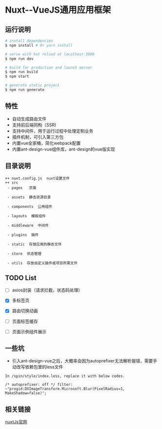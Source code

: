 # Nuxt--VueJS通用应用框架


## 运行说明

``` bash
# install dependencies
$ npm install # Or yarn install

# serve with hot reload at localhost:3000
$ npm run dev

# build for production and launch server
$ npm run build
$ npm start

# generate static project
$ npm run generate
```

## 特性

* 自动生成路由文件
* 支持前后端同构（SSR)
* 支持中间件，用于运行过程中处理定制业务
* 插件机制，可引入第三方包
* 内置vue全家桶，简化webpack配置
* 内置ant-design-vue组件库，ant-design的vue版实现

## 目录说明

```
++ nuxt.config.js  nuxt设置文件
++ src
 - pages   页面

 - assets  静态资源目录

 - components  公用组件

 - layouts  模板组件

 - middleware  中间件

 - plugins  插件

 - static  存放应用的静态文件

 - store  状态管理

 - utils  存放自定义插件或项目所需文件

```

## TODO List

- [ ] axios封装（请求拦截，状态码处理）

- [x] 多标签页
- [x] 路由切换动画
- [ ] 页面标签缓存
- [ ] 页面示例组件展示

## 一些坑
* 引入ant-design-vue之后，大概率会因为autoprefixer无法解析报错，需要手动改写依赖包里的less文件
  
```
In /spin/style/index.less, replace it with below codes.

/* autoprefixer: off */ filter: ~"progid:DXImageTransform.Microsoft.Blur(PixelRadius=1, MakeShadow=false)";

```

## 相关链接

[nuxtJs官网](https://zh.nuxtjs.org/)
